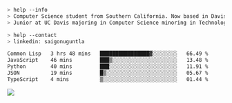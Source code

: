 ````bash
> help --info
> Computer Science student from Southern California. Now based in Davis, CA.
> Junior at UC Davis majoring in Computer Science minoring in Technology Management.
````

````bash
> help --contact
> linkedin: saigonuguntla
````

<!--START_SECTION:waka-->

```txt
Common Lisp   3 hrs 48 mins   ████████████████▓░░░░░░░░   66.49 %
JavaScript    46 mins         ███▒░░░░░░░░░░░░░░░░░░░░░   13.48 %
Python        40 mins         ███░░░░░░░░░░░░░░░░░░░░░░   11.91 %
JSON          19 mins         █▒░░░░░░░░░░░░░░░░░░░░░░░   05.67 %
TypeScript    4 mins          ▒░░░░░░░░░░░░░░░░░░░░░░░░   01.44 %
```

<!--END_SECTION:waka-->

![](https://komarev.com/ghpvc/?username=saigonu&color=6A8AFF)